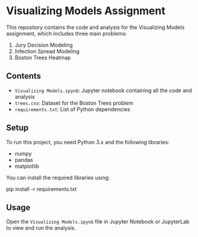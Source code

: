# Visualizing Models Assignment

This repository contains the code and analysis for the Visualizing Models assignment, which includes three main problems:

1. Jury Decision Modeling
2. Infection Spread Modeling
3. Boston Trees Heatmap

## Contents

- `Visualizing Models.ipynb`: Jupyter notebook containing all the code and analysis
- `trees.csv`: Dataset for the Boston Trees problem
- `requirements.txt`: List of Python dependencies

## Setup

To run this project, you need Python 3.x and the following libraries:
- numpy
- pandas
- matplotlib

You can install the required libraries using:

pip install -r requirements.txt



## Usage

Open the `Visualizing Models.ipynb` file in Jupyter Notebook or JupyterLab to view and run the analysis.
